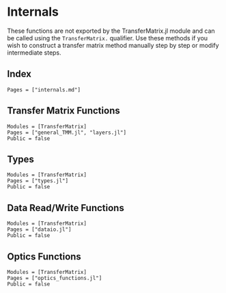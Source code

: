 # Internals

These functions are not exported by the TransferMatrix.jl module
and can be called using the `TransferMatrix.` qualifier. Use
these methods if you wish to construct a transfer matrix method
manually step by step or modify intermediate steps.

## Index

```@index
Pages = ["internals.md"]
```

## Transfer Matrix Functions

```@autodocs
Modules = [TransferMatrix]
Pages = ["general_TMM.jl", "layers.jl"]
Public = false
```

## Types

```@autodocs
Modules = [TransferMatrix]
Pages = ["types.jl"]
Public = false
```

## Data Read/Write Functions

```@autodocs
Modules = [TransferMatrix]
Pages = ["dataio.jl"]
Public = false
```

## Optics Functions

```@autodocs
Modules = [TransferMatrix]
Pages = ["optics_functions.jl"]
Public = false
```